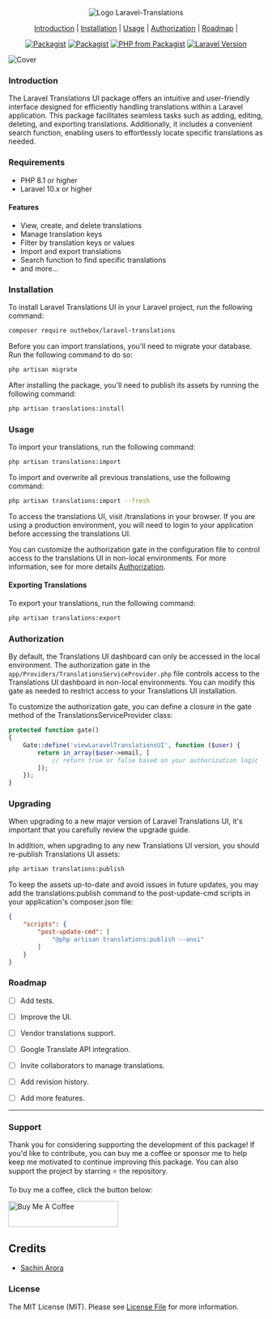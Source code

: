<p align="center">
    <img src="https://user-images.githubusercontent.com/44909285/201471525-be424567-47a4-495d-a9b1-cd673cff0b23.svg" alt="Logo Laravel-Translations">
</p>

<p align="center">
    <a href="#introduction">Introduction</a> |
    <a href="#installation">Installation</a> |
    <a href="#usage">Usage</a> |
    <a href="#authorization">Authorization</a> |
    <a href="#roadmap">Roadmap</a> |

</p>

<p align="center">
<a href="https://packagist.org/packages/outhebox/laravel-translations"><img src="https://img.shields.io/packagist/v/outhebox/laravel-translations.svg" alt="Packagist"></a>
<a href="https://packagist.org/packages/outhebox/laravel-translations"><img src="https://img.shields.io/packagist/dm/outhebox/laravel-translations.svg" alt="Packagist"></a>
<a href="https://packagist.org/packages/outhebox/laravel-translations"><img src="https://img.shields.io/packagist/php-v/outhebox/laravel-translations.svg" alt="PHP from Packagist"></a>
<a href="https://packagist.org/packages/outhebox/laravel-translations"><img src="https://img.shields.io/badge/Laravel-8.x,%209.x-brightgreen.svg" alt="Laravel Version"></a>
</p>

![Cover](https://user-images.githubusercontent.com/44909285/201598702-5bcd47ed-6202-41a1-af4a-40203b3b76ae.png)

### Introduction

The Laravel Translations UI package offers an intuitive and user-friendly interface designed for efficiently handling translations within a Laravel application. This package facilitates seamless tasks such as adding, editing, deleting, and exporting translations. Additionally, it includes a convenient search function, enabling users to effortlessly locate specific translations as needed.



### Requirements

- PHP 8.1 or higher
- Laravel 10.x or higher

#### Features

- View, create, and delete translations
- Manage translation keys
- Filter by translation keys or values
- Import and export translations
- Search function to find specific translations
- and more...

### Installation

To install Laravel Translations UI in your Laravel project, run the following command:

```bash
composer require outhebox/laravel-translations
```

Before you can import translations, you'll need to migrate your database. Run the following command to do so:

```bash
php artisan migrate
```

After installing the package, you'll need to publish its assets by running the following command:

```bash
php artisan translations:install
```

### Usage

To import your translations, run the following command:

```bash
php artisan translations:import
```

To import and overwrite all previous translations, use the following command:

```bash
php artisan translations:import --fresh
```

To access the translations UI, visit /translations in your browser. If you are using a production environment, you will need to login to your application before accessing the translations UI.

You can customize the authorization gate in the configuration file to control access to the translations UI in non-local environments. For more information, see for more details [Authorization](#authorization).

#### Exporting Translations

To export your translations, run the following command:

```bash
php artisan translations:export
```

### Authorization

By default, the Translations UI dashboard can only be accessed in the local environment. The authorization gate in the `app/Providers/TranslationsServiceProvider.php` file controls access to the Translations UI dashboard in non-local environments. You can modify this gate as needed to restrict access to your Translations UI installation.

To customize the authorization gate, you can define a closure in the gate method of the TranslationsServiceProvider class:

```php
protected function gate()
{
    Gate::define('viewLaravelTranslationsUI', function ($user) {
        return in_array($user->email, [
            // return true or false based on your authorization logic
        ]);
    });
}
```

### Upgrading

When upgrading to a new major version of Laravel Translations UI, it's important that you carefully review the upgrade guide.

In addition, when upgrading to any new Translations UI version, you should re-publish Translations UI assets:

```bash
php artisan translations:publish
```

To keep the assets up-to-date and avoid issues in future updates, you may add the translations:publish command to the post-update-cmd scripts in your application's composer.json file:

```json
{
    "scripts": {
        "post-update-cmd": [
            "@php artisan translations:publish --ansi"
        ]
    }
}
```

### Roadmap
- [ ] Add tests.
- [ ] Improve the UI.
- [ ] Vendor translations support.
- [ ] Google Translate API integration.
- [ ] Invite collaborators to manage translations.
- [ ] Add revision history.
- [ ] Add more features.



---
### Support

Thank you for considering supporting the development of this package! If you'd like to contribute, you can buy me a coffee or sponsor me to help keep me motivated to continue improving this package. You can also support the project by starring ⭐ the repository.

To buy me a coffee, click the button below:

<a href="[https://www.buymeacoffee.com/sachnaror]" target="_blank"><img src="https://cdn.buymeacoffee.com/buttons/default-orange.png" alt="Buy Me A Coffee" style="height: 51px !important;width: 217px !important;" ></a>


## Credits

- [Sachin Arora](https://github.com/sachnaror)


### License

The MIT License (MIT). Please see [License File](LICENSE.md) for more information.
